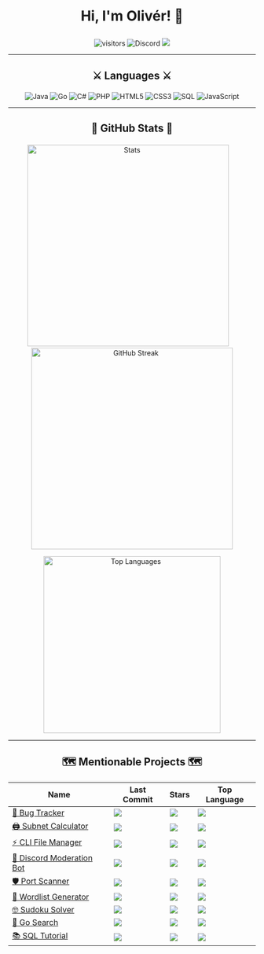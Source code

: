 # <p align="center">Hi, I'm Olivér! 👋 </p>
<p align="center">
  <img src="https://visitor-badge.glitch.me/badge?page_id=0l1v3rr" alt="visitors" title="visitors">
  <img src="https://img.shields.io/badge/Olivér%236178-%23586aea.svg?logo=discord&logoColor=white" alt="Discord" title="Discord">
  <a href="https://www.linkedin.com/in/0l1v3rr/"><img src="https://img.shields.io/badge/LinkedIn-%230077B5.svg?logo=linkedin&logoColor=white"></a>
</p>

<hr>

## <p align="center">⚔️ Languages ⚔️</p>
<p align="center">
  <img src="https://img.shields.io/badge/java-%23ED8B00.svg?style=for-the-badge&logo=java&logoColor=white" alt="Java" title="Java">
  <img src="https://img.shields.io/badge/go-%2300ADD8.svg?style=for-the-badge&logo=go&logoColor=white" alt="Go" title="Go">
  <img src="https://img.shields.io/badge/c%23-%23239120.svg?style=for-the-badge&logo=c-sharp&logoColor=white" alt="C#" title="C#">
  <img src="https://img.shields.io/badge/php-%23777bb4.svg?style=for-the-badge&logo=php&logoColor=white" alt="PHP" title="PHP">
  <img src="https://img.shields.io/badge/html5-%23E34C26.svg?style=for-the-badge&logo=html5&logoColor=white" alt="HTML5" title="HTML5">
  <img src="https://img.shields.io/badge/css3-%23563D7C.svg?style=for-the-badge&logo=css3&logoColor=white" alt="CSS3" title="CSS3">
  <img src="https://img.shields.io/badge/sql-%2300618A.svg?style=for-the-badge&logo=mysql&logoColor=white" alt="SQL" title="SQL">
  <img src="https://img.shields.io/badge/javascript-%23323330.svg?style=for-the-badge&logo=javascript&logoColor=%23F7DF1E" alt="JavaScript" title="JavaScript">
</p>

<hr>

## <p align="center">👑 GitHub Stats 👑</p>

<p align="center">
  <img width="410px" src="https://github-readme-stats.vercel.app/api?username=0l1v3rr&&show_icons=true&title_color=59A5FA&icon_color=ef8065&text_color=C7D4E2&border_color=30363d&bg_color=0d1117&count_private=true&include_all_commits=true" alt="Stats" title="Stats">
  &nbsp;&nbsp;&nbsp;
  <img width="410px" src="https://github-readme-streak-stats.herokuapp.com/?user=0l1v3rr&background=0D1117&border=30363d&stroke=30363d&dates=8b949e&sideNums=59A5FA&sideLabels=59A5FA&currStreakNum=C9D1D2&ring=EF8065&fire=EF8065&currStreakLabel=EF8065" alt="GitHub Streak" title="GitHub Streak">
</p>

<p align="center">
  <img width="360px" src="https://github-readme-stats.vercel.app/api/top-langs/?username=0l1v3rr&langs_count=10&title_color=59A5FA&icon_color=3498db&text_color=C7D4E2&border_color=30363d&bg_color=0d1117&layout=compact&color=C7D4E2" alt="Top Languages" title="Top Languages">
</p>

<hr>

## <p align="center">🗺️ Mentionable Projects 🗺️</p>
<div align="center">
  
  | Name | Last Commit | Stars | Top Language |
  | ---- | ----------- | ----- | ------------ |
  | <a href="https://github.com/0l1v3rr/bug-tracker">📲 Bug Tracker</a> | <img src="https://img.shields.io/github/last-commit/0l1v3rr/bug-tracker"> | <img src="https://img.shields.io/github/stars/0l1v3rr/bug-tracker?color=important"> | <img src="https://img.shields.io/github/languages/top/0l1v3rr/bug-tracker"> |
  | <a href="https://github.com/0l1v3rr/subnet-calculator">🖨️ Subnet Calculator</a> | <img src="https://img.shields.io/github/last-commit/0l1v3rr/subnet-calculator"> | <img src="https://img.shields.io/github/stars/0l1v3rr/subnet-calculator?color=important"> | <img src="https://img.shields.io/github/languages/top/0l1v3rr/subnet-calculator"> |
  | <a href="https://github.com/0l1v3rr/cli-file-manager">⚡ CLI File Manager</a> | <img src="https://img.shields.io/github/last-commit/0l1v3rr/cli-file-manager"> | <img src="https://img.shields.io/github/stars/0l1v3rr/cli-file-manager?color=important"> | <img src="https://img.shields.io/github/languages/top/0l1v3rr/cli-file-manager"> |
  | <a href="https://github.com/0l1v3rr/discordjs-simple-moderation ">🚓 Discord Moderation Bot</a> | <img src="https://img.shields.io/github/last-commit/0l1v3rr/discordjs-simple-moderation"> | <img src="https://img.shields.io/github/stars/0l1v3rr/discordjs-simple-moderation?color=important"> | <img src="https://img.shields.io/github/languages/top/0l1v3rr/discordjs-simple-moderation"> |
  | <a href="https://github.com/0l1v3rr/port-scanner">🛡️ Port Scanner</a> | <img src="https://img.shields.io/github/last-commit/0l1v3rr/port-scanner"> | <img src="https://img.shields.io/github/stars/0l1v3rr/port-scanner?color=important"> | <img src="https://img.shields.io/github/languages/top/0l1v3rr/port-scanner"> |
  | <a href="https://github.com/0l1v3rr/wordlist-generator">📰 Wordlist Generator</a> | <img src="https://img.shields.io/github/last-commit/0l1v3rr/wordlist-generator"> | <img src="https://img.shields.io/github/stars/0l1v3rr/wordlist-generator?color=important"> | <img src="https://img.shields.io/github/languages/top/0l1v3rr/wordlist-generator"> |
  | <a href="https://github.com/0l1v3rr/sudoku-solver">🤓 Sudoku Solver</a> | <img src="https://img.shields.io/github/last-commit/0l1v3rr/sudoku-solver"> | <img src="https://img.shields.io/github/stars/0l1v3rr/sudoku-solver?color=important"> | <img src="https://img.shields.io/github/languages/top/0l1v3rr/sudoku-solver"> |
  | <a href="https://github.com/0l1v3rr/go-search">🔎 Go Search</a> | <img src="https://img.shields.io/github/last-commit/0l1v3rr/go-search"> | <img src="https://img.shields.io/github/stars/0l1v3rr/go-search?color=important"> | <img src="https://img.shields.io/github/languages/top/0l1v3rr/go-search"> |
  | <a href="https://github.com/0l1v3rr/bug-tracker">📚 SQL Tutorial</a> | <img src="https://img.shields.io/github/last-commit/0l1v3rr/sql-for-beginners"> | <img src="https://img.shields.io/github/stars/0l1v3rr/sql-for-beginners?color=important"> | <img src="https://img.shields.io/github/languages/top/0l1v3rr/sql-for-beginners"> |
  
</div>
